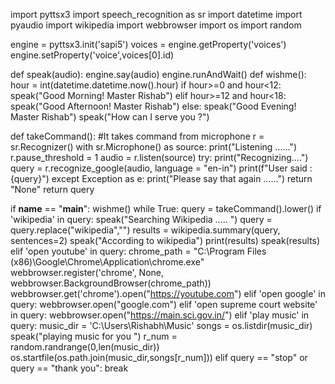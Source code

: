 import pyttsx3
import speech_recognition as sr
import datetime
import pyaudio
import wikipedia
import webbrowser
import os
import random

engine = pyttsx3.init('sapi5')
voices = engine.getProperty('voices')
engine.setProperty('voice',voices[0].id)

def speak(audio):
    engine.say(audio)
    engine.runAndWait()
def wishme():
    hour = int(datetime.datetime.now().hour)
    if hour>=0 and hour<12:
        speak("Good Morning! Master Rishab")
    elif hour>=12 and hour<18:
        speak("Good Afternoon! Master Rishab")
    else:
        speak("Good Evening! Master Rishab")
    speak("How can I serve you ?")

def takeCommand():
    #It takes command from microphone
    r = sr.Recognizer()
    with sr.Microphone() as source:
        print("Listening ......")
        r.pause_threshold = 1
        audio = r.listen(source)
    try:
        print("Recognizing....")
        query = r.recognize_google(audio, language = "en-in")
        print(f"User said : {query}")
    except Exception as e:
         print("Please say that again ......")
         return "None"
    return query

if __name__ == "__main__":
    wishme()
    while True:
        query = takeCommand().lower()
            if 'wikipedia' in query:
            speak("Searching Wikipedia ..... ")
            query = query.replace("wikipedia","")
            results = wikipedia.summary(query, sentences=2)
            speak("According to wikipedia")
            print(results)
            speak(results)
        elif 'open youtube' in query:
            chrome_path = "C:\Program Files (x86)\Google\Chrome\Application\chrome.exe"
            webbrowser.register('chrome', None, webbrowser.BackgroundBrowser(chrome_path))
            webbrowser.get('chrome').open("https://youtube.com")
        elif 'open google' in query:
            webbrowser.open("google.com")
        elif 'open supreme court website' in query:
            webbrowser.open("https://main.sci.gov.in/")
        elif 'play music' in query:
            music_dir = 'C:\\Users\\Rishabh\\Music'
            songs = os.listdir(music_dir)
            speak("playing music for you ")
            r_num = random.randrange(0,len(music_dir))
            os.startfile(os.path.join(music_dir,songs[r_num]))
        elif query == "stop" or query == "thank you":
            break
